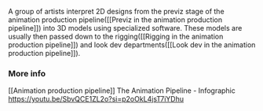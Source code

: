 A group of artists interpret 2D designs from the previz stage of the animation production pipeline([[Previz in the animation production pipeline]]) into 3D models using specialized software. These models are usually then passed down to the rigging([[Rigging in the animation production pipeline]]) and look dev departments([[Look dev in the animation production pipeline]]).
### More info
[[Animation production pipeline]]
The Animation Pipeline - Infographic
https://youtu.be/SbvQCE1ZL2o?si=p2oOkL4jsT7iYDhu